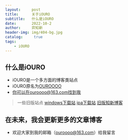 ```yaml
---
layout:     post
title:      关于iOURO
subtitle:   什么是iOURO
date:       2022-10-2
author:     弈知新
header-img: img/404-bg.jpg
catalog: 	 true
tags:
    - iOURO
---
```

## 什么是iOURO
- iOURO是一个多方面的博客类站点 
- iOURO原名为[OUROOOO](https://ouroooo.github.io)
- 你可以在ouroooo@163.com找到我
> 一些旧版站点
> [windows下载站](https://ouroooo.github.io/exe)
> [ipa下载站](https://ouroooo.github.io)
> [旧版知新博客](https://ouroooo.github.io/oapp)
## 在未来，我会更新更多的文章博客
- 欢迎大家到我的邮箱（ouroooo@163.com）给我留言